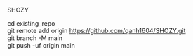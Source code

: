 SHOZY <br />

cd existing_repo <br />
git remote add origin https://github.com/qanh1604/SHOZY.git <br />
git branch -M main <br />
git push -uf origin main
